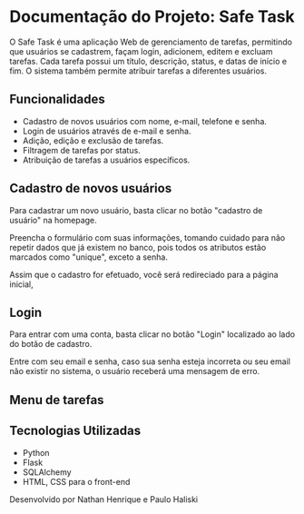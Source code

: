 <h1>Documentação do Projeto: Safe Task</h1>

<p>O Safe Task é uma aplicação Web de gerenciamento de tarefas, permitindo que usuários se cadastrem, façam login, adicionem, editem e excluam tarefas. Cada tarefa possui um título, descrição, status, e datas de início e fim. O sistema também permite atribuir tarefas a diferentes usuários.</p>

<h2>Funcionalidades</h2>
<ul>
  <li>Cadastro de novos usuários com nome, e-mail, telefone e senha.</li>
  <li>Login de usuários através de e-mail e senha.</li>
  <li>Adição, edição e exclusão de tarefas.</li>
  <li>Filtragem de tarefas por status.</li>
  <li>Atribuição de tarefas a usuários específicos.</li>
</ul>

<h2>Cadastro de novos usuários</h2>
<p>Para cadastrar um novo usuário, basta clicar no botão "cadastro de usuário" na homepage.</p>
<p>Preencha o formulário com suas informações, tomando cuidado para não repetir dados que já existem no banco, pois todos os atributos estão marcados como "unique", exceto a senha.</p>
<p>Assim que o cadastro for efetuado, você será redireciado para a página inicial,</p>

<h2>Login</h2>
<p>Para entrar com uma conta, basta clicar no botão "Login" localizado ao lado do botão de cadastro.</p>
<p>Entre com seu email e senha, caso sua senha esteja incorreta ou seu email não existir no sistema, o usuário receberá uma mensagem de erro.</p>
 
<h2>Menu de tarefas</h2>
 
<h2>Tecnologias Utilizadas</h2>
<ul>
  <li>Python</li>
  <li>Flask</li>
  <li>SQLAlchemy</li>
  <li>HTML, CSS para o front-end</li>
</ul>


<p>Desenvolvido por Nathan Henrique e Paulo Haliski</p>
